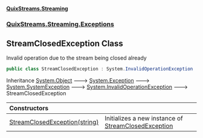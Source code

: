 #### [QuixStreams.Streaming](index.md 'index')
### [QuixStreams.Streaming.Exceptions](QuixStreams.Streaming.Exceptions.md 'QuixStreams.Streaming.Exceptions')

## StreamClosedException Class

Invalid operation due to the stream being closed already

```csharp
public class StreamClosedException : System.InvalidOperationException
```

Inheritance [System.Object](https://docs.microsoft.com/en-us/dotnet/api/System.Object 'System.Object') &#129106; [System.Exception](https://docs.microsoft.com/en-us/dotnet/api/System.Exception 'System.Exception') &#129106; [System.SystemException](https://docs.microsoft.com/en-us/dotnet/api/System.SystemException 'System.SystemException') &#129106; [System.InvalidOperationException](https://docs.microsoft.com/en-us/dotnet/api/System.InvalidOperationException 'System.InvalidOperationException') &#129106; StreamClosedException

| Constructors | |
| :--- | :--- |
| [StreamClosedException(string)](StreamClosedException.StreamClosedException(string).md 'QuixStreams.Streaming.Exceptions.StreamClosedException.StreamClosedException(string)') | Initializes a new instance of [StreamClosedException](StreamClosedException.md 'QuixStreams.Streaming.Exceptions.StreamClosedException') |
